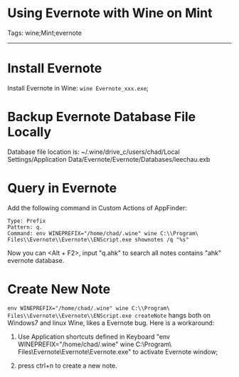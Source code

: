 # Using Evernote with Wine on Mint
Tags: wine;Mint;evernote

------

# Install Evernote

Install Evernote in Wine: `wine Evernote_xxx.exe`;

# Backup Evernote Database File Locally

Database file location is: ~/.wine/drive_c/users/chad/Local Settings/Application Data/Evernote/Evernote/Databases/leechau.exb

# Query in Evernote
 
Add the following command in Custom Actions of AppFinder:

    Type: Prefix
    Pattern: q. 
    Command: env WINEPREFIX="/home/chad/.wine" wine C:\\Program\ Files\\Evernote\\Evernote\\ENScript.exe shownotes /q "%s"

Now you can <Alt + F2>, input "q.ahk" to search all notes contains "ahk" evernote database.

# Create New Note

`env WINEPREFIX="/home/chad/.wine" wine C:\\Program\ Files\\Evernote\\Evernote\\ENScript.exe createNote` hangs both on Windows7 and linux Wine, likes a Evernote bug. Here is a workaround: 

1. Use Application shortcuts defined in Keyboard "env WINEPREFIX="/home/chad/.wine" wine C:\\Program\ Files\\Evernote\\Evernote\\Evernote.exe" to activate Evernote window;

1. press ctrl+n to create a new note.
